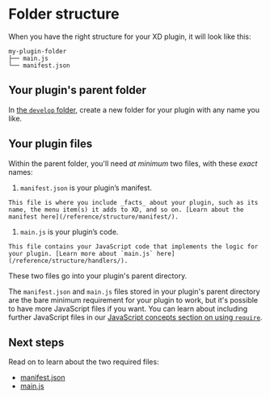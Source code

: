 # Folder structure

 When you have the right structure for your XD plugin, it will look like this:

```
my-plugin-folder
├── main.js
└── manifest.json
```

## Your plugin's parent folder

In [the `develop` folder](/reference/structure/location/#the-develop-folder), create a new folder for your plugin with any name you like.


## Your plugin files

Within the parent folder, you'll need _at minimum_ two files, with these _exact_ names:


1.   `manifest.json` is your plugin’s manifest.

    This file is where you include _facts_ about your plugin, such as its name, the menu item(s) it adds to XD, and so on. [Learn about the manifest here](/reference/structure/manifest/).

1.   `main.js` is your plugin’s code. 

    This file contains your JavaScript code that implements the logic for your plugin. [Learn more about `main.js` here](/reference/structure/handlers/).


These two files go into your plugin's parent directory.

The `manifest.json` and `main.js` files stored in your plugin's parent directory are the bare minimum requirement for your plugin to work, but it's possible to have more JavaScript files if you want. You can learn about including further JavaScript files in our [JavaScript concepts section on using `require`](/reference/javascript/javascript-support/#can-i-use-require).


## Next steps

Read on to learn about the two required files:

- [manifest.json](/reference/structure/manifest/)
- [main.js](/reference/structure/handlers/)